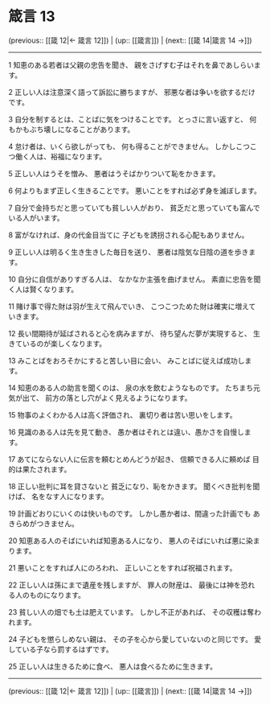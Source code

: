 # 箴言 13

(previous:: [[箴 12|← 箴言 12]]) | (up:: [[箴言]]) | (next:: [[箴 14|箴言 14 →]])

***


1 知恵のある若者は父親の忠告を聞き、 親をさげすむ子はそれを鼻であしらいます。 

2 正しい人は注意深く語って訴訟に勝ちますが、 邪悪な者は争いを欲するだけです。 

3 自分を制するとは、ことばに気をつけることです。 とっさに言い返すと、 何もかもぶち壊しになることがあります。 

4 怠け者は、いくら欲しがっても、 何も得ることができません。 しかしこつこつ働く人は、裕福になります。 

5 正しい人はうそを憎み、 悪者はうそばかりついて恥をかきます。 

6 何よりもまず正しく生きることです。 悪いことをすれば必ず身を滅ぼします。 

7 自分で金持ちだと思っていても貧しい人がおり、 貧乏だと思っていても富んでいる人がいます。 

8 富がなければ、身の代金目当てに 子どもを誘拐される心配もありません。 

9 正しい人は明るく生き生きした毎日を送り、 悪者は陰気な日陰の道を歩きます。 

10 自分に自信がありすぎる人は、 なかなか主張を曲げません。 素直に忠告を聞く人は賢くなります。 

11 賭け事で得た財は羽が生えて飛んでいき、 こつこつためた財は確実に増えていきます。 

12 長い間期待が延ばされると心を病みますが、 待ち望んだ夢が実現すると、 生きているのが楽しくなります。 

13 みことばをおろそかにすると苦しい目に会い、 みことばに従えば成功します。 

14 知恵のある人の助言を聞くのは、 泉の水を飲むようなものです。 たちまち元気が出て、 前方の落とし穴がよく見えるようになります。 

15 物事のよくわかる人は高く評価され、 裏切り者は苦い思いをします。 

16 見識のある人は先を見て動き、 愚か者はそれとは違い、愚かさを自慢します。 

17 あてにならない人に伝言を頼むとめんどうが起き、 信頼できる人に頼めば 目的は果たされます。 

18 正しい批判に耳を貸さないと 貧乏になり、恥をかきます。 聞くべき批判を聞けば、 名をなす人になります。 

19 計画どおりにいくのは快いものです。 しかし愚か者は、間違った計画でも あきらめがつきません。 

20 知恵ある人のそばにいれば知恵ある人になり、 悪人のそばにいれば悪に染まります。 

21 悪いことをすれば人にのろわれ、 正しいことをすれば祝福されます。 

22 正しい人は孫にまで遺産を残しますが、 罪人の財産は、 最後には神を恐れる人のものになります。 

23 貧しい人の畑でも土は肥えています。 しかし不正があれば、 その収穫は奪われます。 

24 子どもを懲らしめない親は、 その子を心から愛していないのと同じです。 愛している子なら罰するはずです。 

25 正しい人は生きるために食べ、 悪人は食べるために生きます。

***

(previous:: [[箴 12|← 箴言 12]]) | (up:: [[箴言]]) | (next:: [[箴 14|箴言 14 →]])
